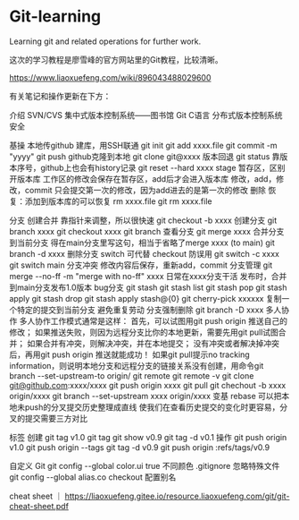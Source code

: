 # Git-learning
Learning git and related operations for further work.

这次的学习教程是廖雪峰的官方网站里的Git教程，比较清晰。

https://www.liaoxuefeng.com/wiki/896043488029600

有关笔记和操作更新在下方：


介绍
    SVN/CVS
        集中式版本控制系统——图书馆
    Git
        C语言
        分布式版本控制系统
            安全

基操
    本地传github
        建库，用SSH联通
        git init
        git add xxxx.file
        git commit -m "yyyy"
        git push
    github克隆到本地
        git clone git@xxxx
    版本回退
        git status
        靠版本序号，github上也会有history记录
        git reset --hard xxxx
    stage
        暂存区，区别开版本库
        工作区的修改会保存在暂存区，add后才会进入版本库
        修改，add，修改，commit
            只会提交第一次的修改，因为add进去的是第一次的修改
    删除
        恢复：添加到版本库的可以恢复
        rm xxxx.file
        git rm xxxx.file

分支
    创建合并
        靠指针来调整，所以很快速
    git checkout -b xxxx
        创建分支
        git branch xxxx
        git checkout xxxx
    git branch
        查看分支
    git merge xxxx
        合并分支到当前分支
        得在main分支里写这句，相当于省略了merge xxxx (to main)
    git branch -d xxxx
        删除分支
    switch 可代替 checkout 防误用
        git switch -c xxxx
        git switch main
    分支冲突
        修改内容后保存，重新add，commit
    分支管理
        git merge --no-ff -m "merge with no-ff" xxxx
        日常在xxxx分支干活
        发布时，合并到main分支发布1.0版本
    bug分支
        git stash
        git stash list
        git stash pop
            git stash apply
            git stash drop
        git stash apply stash@{0}
        git cherry-pick xxxxxx
            复制一个特定的提交到当前分支
            避免重复劳动
    分支强制删除
        git branch -D xxxx
    多人协作
        多人协作工作模式通常是这样：
            首先，可以试图用git push origin <branch-name>推送自己的修改；
            如果推送失败，则因为远程分支比你的本地更新，需要先用git pull试图合并；
            如果合并有冲突，则解决冲突，并在本地提交；
            没有冲突或者解决掉冲突后，再用git push origin <branch-name>推送就能成功！
                如果git pull提示no tracking information，则说明本地分支和远程分支的链接关系没有创建，用命令git branch --set-upstream-to <branch-name> origin/<branch-name>
        git remote
        git remote -v
        git clone git@github.com:xxxx/xxxx
        git push origin xxxx
        git pull
        git chechout -b xxxx origin/xxxx
        git branch --set-upstream xxxx origin/xxxx
    变基 rebase
        可以把本地未push的分叉提交历史整理成直线
        使我们在查看历史提交的变化时更容易，分叉的提交需要三方对比

标签
    创建
        git tag v1.0
        git tag
        git show v0.9
        git tag -d v0.1
    操作
        git push origin v1.0
        git push origin --tags
        git tag -d v0.9
        git push origin :refs/tags/v0.9

自定义 Git
    git config --global color.ui true 不同颜色
    .gitignore 忽略特殊文件
    git config --global alias.co checkout 配置别名

cheat sheet
｜ https://liaoxuefeng.gitee.io/resource.liaoxuefeng.com/git/git-cheat-sheet.pdf
